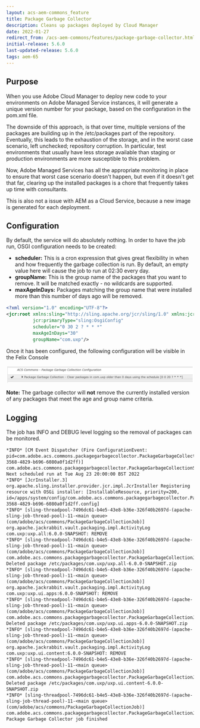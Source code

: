 ```yaml
---
layout: acs-aem-commons_feature
title: Package Garbage Collector
description: Cleans up packages deployed by Cloud Manager
date: 2022-01-27
redirect_from: /acs-aem-commons/features/package-garbage-collector.html 
initial-release: 5.6.0
last-updated-release: 5.6.0
tags: aem-65
---
```


## Purpose

When you use Adobe Cloud Manager to deploy new code to your environments on Adobe Managed Service instances, it will generate a unique version number for your package, based on the configuration in the pom.xml file. 

The downside of this approach, is that over time, multiple versions of the packages are building up in the /etc/packages part of the repository. Eventually, this leads to the exhaustion of the storage, and in the worst case scenario, left unchecked; repository corruption. In particular, test environments that usually have less storage available than staging or production environments are more susceptible to this problem. 

Now, Adobe Managed Services has all the appropriate monitoring in place to ensure that worst case scenario doesn't happen, but even if it doesn't get that far, clearing up the installed packages is a chore that frequently takes up time with consultants. 

This is also not a issue with AEM as a Cloud Service, because a new image is generated for each deployment.

## Configuration
By default, the service will do absolutely nothing. In order to have the job run, OSGI configuration needs to be created:
- **scheduler:** 
This is a cron expression that gives great flexibility in when and how frequently the garbage collection is run. By default, an empty value here will cause the job to run at 02:30 every day.
- **groupName:** 
This is the group name of the packages that you want to remove. It will be matched exactly - no wildcards are supported.
- **maxAgeInDays:**
Packages matching the group name that were installed more than this number of days ago will be removed.

```xml
<?xml version="1.0" encoding="UTF-8"?>
<jcr:root xmlns:sling="http://sling.apache.org/jcr/sling/1.0" xmlns:jcr="http://www.jcp.org/jcr/1.0"
          jcr:primaryType="sling:OsgiConfig"
          scheduler="0 30 2 ? * * *"
          maxAgeInDays="30"
          groupName="com.uxp"/>
```
Once it has been configured, the following configuration will be visible in the Felix Console

![image](images/package-garbage-collector-felix-console.png)

**Note:** The garbage collector will **not** remove the currently installed version of any packages that meet the age and group name criteria.

## Logging
The job has INFO and DEBUG level logging so the removal of packages can be monitored.
```text
*INFO* [CM Event Dispatcher (Fire ConfigurationEvent: pid=com.adobe.acs.commons.packagegarbagecollector.PackageGarbageCollectionScheduler.bf74b5ab-3568-4829-b696-6080a0f1d2ff)] com.adobe.acs.commons.packagegarbagecollector.PackageGarbageCollectionScheduler Next scheduled run at Tue Aug 23 20:00:00 BST 2022
*INFO* [JcrInstaller.3] org.apache.sling.installer.provider.jcr.impl.JcrInstaller Registering resource with OSGi installer: [InstallableResource, priority=200, id=/apps/system/config/com.adobe.acs.commons.packagegarbagecollector.PackageGarbageCollectionScheduler.bf74b5ab-3568-4829-b696-6080a0f1d2ff.config]
*INFO* [sling-threadpool-7496dc61-b4e5-43e8-b36e-326f40b2697d-(apache-sling-job-thread-pool)-11-<main queue>(com/adobe/acs/commons/PackageGarbageCollectionJob)] org.apache.jackrabbit.vault.packaging.impl.ActivityLog com.uxp:uxp.all:6.0.0-SNAPSHOT: REMOVE
*INFO* [sling-threadpool-7496dc61-b4e5-43e8-b36e-326f40b2697d-(apache-sling-job-thread-pool)-11-<main queue>(com/adobe/acs/commons/PackageGarbageCollectionJob)] com.adobe.acs.commons.packagegarbagecollector.PackageGarbageCollectionJob Deleted package /etc/packages/com.uxp/uxp.all-6.0.0-SNAPSHOT.zip
*INFO* [sling-threadpool-7496dc61-b4e5-43e8-b36e-326f40b2697d-(apache-sling-job-thread-pool)-11-<main queue>(com/adobe/acs/commons/PackageGarbageCollectionJob)] org.apache.jackrabbit.vault.packaging.impl.ActivityLog com.uxp:uxp.ui.apps:6.0.0-SNAPSHOT: REMOVE
*INFO* [sling-threadpool-7496dc61-b4e5-43e8-b36e-326f40b2697d-(apache-sling-job-thread-pool)-11-<main queue>(com/adobe/acs/commons/PackageGarbageCollectionJob)] com.adobe.acs.commons.packagegarbagecollector.PackageGarbageCollectionJob Deleted package /etc/packages/com.uxp/uxp.ui.apps-6.0.0-SNAPSHOT.zip
*INFO* [sling-threadpool-7496dc61-b4e5-43e8-b36e-326f40b2697d-(apache-sling-job-thread-pool)-11-<main queue>(com/adobe/acs/commons/PackageGarbageCollectionJob)] org.apache.jackrabbit.vault.packaging.impl.ActivityLog com.uxp:uxp.ui.content:6.0.0-SNAPSHOT: REMOVE
*INFO* [sling-threadpool-7496dc61-b4e5-43e8-b36e-326f40b2697d-(apache-sling-job-thread-pool)-11-<main queue>(com/adobe/acs/commons/PackageGarbageCollectionJob)] com.adobe.acs.commons.packagegarbagecollector.PackageGarbageCollectionJob Deleted package /etc/packages/com.uxp/uxp.ui.content-6.0.0-SNAPSHOT.zip
*INFO* [sling-threadpool-7496dc61-b4e5-43e8-b36e-326f40b2697d-(apache-sling-job-thread-pool)-11-<main queue>(com/adobe/acs/commons/PackageGarbageCollectionJob)] com.adobe.acs.commons.packagegarbagecollector.PackageGarbageCollectionJob Package Garbage Collector job finished
```
